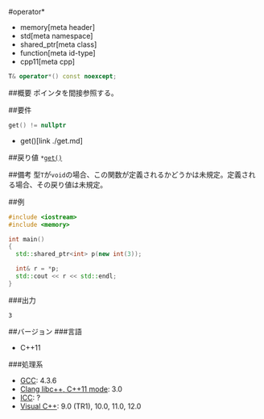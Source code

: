 #operator*
* memory[meta header]
* std[meta namespace]
* shared_ptr[meta class]
* function[meta id-type]
* cpp11[meta cpp]

```cpp
T& operator*() const noexcept;
```

##概要
ポインタを間接参照する。


##要件

```cpp
get() != nullptr
```
* get()[link ./get.md]


##戻り値
`*`[`get()`](get.md)


##備考
型`T`が`void`の場合、この関数が定義されるかどうかは未規定。定義される場合、その戻り値は未規定。


##例
```cpp
#include <iostream>
#include <memory>

int main()
{
  std::shared_ptr<int> p(new int(3));

  int& r = *p;
  std::cout << r << std::endl;
}
```

###出力
```
3
```

##バージョン
###言語
- C++11

###処理系
- [GCC](/implementation.md#gcc): 4.3.6
- [Clang libc++, C++11 mode](/implementation.md#clang): 3.0
- [ICC](/implementation.md#icc): ?
- [Visual C++](/implementation.md#visual_cpp): 9.0 (TR1), 10.0, 11.0, 12.0
